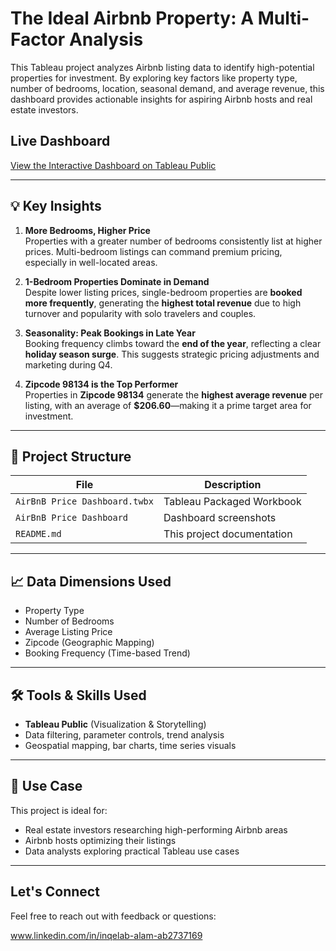 # The Ideal Airbnb Property: A Multi-Factor Analysis

This Tableau project analyzes Airbnb listing data to identify high-potential properties for investment. By exploring key factors like property type, number of bedrooms, location, seasonal demand, and average revenue, this dashboard provides actionable insights for aspiring Airbnb hosts and real estate investors.


## Live Dashboard

[View the Interactive Dashboard on Tableau Public](https://public.tableau.com/views/AirBnBPriceDashboard_17521598848650/Story1?:language=en-US&:sid=&:redirect=auth&:display_count=n&:origin=viz_share_link)

---

## 💡 Key Insights

1. **More Bedrooms, Higher Price**  
   Properties with a greater number of bedrooms consistently list at higher prices. Multi-bedroom listings can command premium pricing, especially in well-located areas.

2. **1-Bedroom Properties Dominate in Demand**  
   Despite lower listing prices, single-bedroom properties are **booked more frequently**, generating the **highest total revenue** due to high turnover and popularity with solo travelers and couples.

3. **Seasonality: Peak Bookings in Late Year**  
   Booking frequency climbs toward the **end of the year**, reflecting a clear **holiday season surge**. This suggests strategic pricing adjustments and marketing during Q4.

4. **Zipcode 98134 is the Top Performer**  
   Properties in **Zipcode 98134** generate the **highest average revenue** per listing, with an average of **$206.60**—making it a prime target area for investment.

---

## 📁 Project Structure

| File | Description |
|------|-------------|
| `AirBnB Price Dashboard.twbx` | Tableau Packaged Workbook |
| `AirBnB Price Dashboard` | Dashboard screenshots |
| `README.md` | This project documentation |

---

## 📈 Data Dimensions Used

- Property Type  
- Number of Bedrooms  
- Average Listing Price  
- Zipcode (Geographic Mapping)  
- Booking Frequency (Time-based Trend)

---

## 🛠️ Tools & Skills Used

- **Tableau Public** (Visualization & Storytelling)  
- Data filtering, parameter controls, trend analysis  
- Geospatial mapping, bar charts, time series visuals  

---

## 📌 Use Case

This project is ideal for:
- Real estate investors researching high-performing Airbnb areas
- Airbnb hosts optimizing their listings
- Data analysts exploring practical Tableau use cases

---

## Let's Connect

Feel free to reach out with feedback or questions:

www.linkedin.com/in/inqelab-alam-ab2737169
